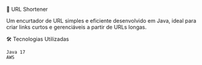 🔗 URL Shortener

Um encurtador de URL simples e eficiente desenvolvido em Java, ideal para criar links curtos e gerenciáveis a partir de URLs longas.

🛠️ Tecnologias Utilizadas

    Java 17
    AWS
